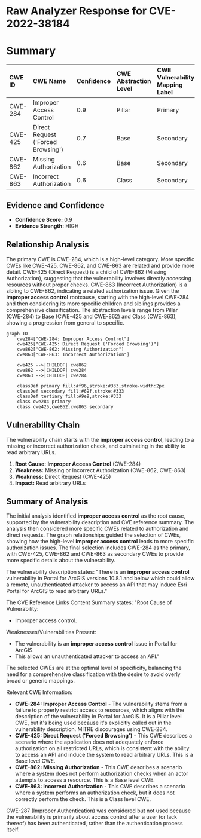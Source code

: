 # Raw Analyzer Response for CVE-2022-38184

# Summary
| CWE ID  | CWE Name                                                                 | Confidence | CWE Abstraction Level | CWE Vulnerability Mapping Label | CWE-Vulnerability Mapping Notes |
| :-------- | :----------------------------------------------------------------------- | :---------- | :---------------------- | :------------------------------ | :------------------------------ |
| CWE-284 | Improper Access Control                                                  | 0.9         | Pillar                  | Primary                         | Discouraged                     |
| CWE-425 | Direct Request ('Forced Browsing')                                     | 0.7         | Base                    | Secondary                       | Allowed                         |
| CWE-862 | Missing Authorization                                                  | 0.6         | Base                    | Secondary                       | Allowed |
| CWE-863 | Incorrect Authorization                                                  | 0.6         | Class                    | Secondary                       | Allowed-with-Review |

## Evidence and Confidence

*   **Confidence Score:** 0.9
*   **Evidence Strength:** HIGH

## Relationship Analysis
The primary CWE is CWE-284, which is a high-level category. More specific CWEs like CWE-425, CWE-862, and CWE-863 are related and provide more detail. CWE-425 (Direct Request) is a child of CWE-862 (Missing Authorization), suggesting that the vulnerability involves directly accessing resources without proper checks. CWE-863 (Incorrect Authorization) is a sibling to CWE-862, indicating a related authorization issue. Given the **improper access control** rootcause, starting with the high-level CWE-284 and then considering its more specific children and siblings provides a comprehensive classification. The abstraction levels range from Pillar (CWE-284) to Base (CWE-425 and CWE-862) and Class (CWE-863), showing a progression from general to specific.

```mermaid
graph TD
    cwe284["CWE-284: Improper Access Control"]
    cwe425["CWE-425: Direct Request ('Forced Browsing')"]
    cwe862["CWE-862: Missing Authorization"]
    cwe863["CWE-863: Incorrect Authorization"]
    
    cwe425 -->|CHILDOF| cwe862
    cwe862 -->|CHILDOF| cwe284
    cwe863 -->|CHILDOF| cwe284
    
    classDef primary fill:#f96,stroke:#333,stroke-width:2px
    classDef secondary fill:#69f,stroke:#333
    classDef tertiary fill:#9e9,stroke:#333
    class cwe284 primary
    class cwe425,cwe862,cwe863 secondary
```

## Vulnerability Chain
The vulnerability chain starts with the **improper access control**, leading to a missing or incorrect authorization check, and culminating in the ability to read arbitrary URLs.

1.  **Root Cause:** **Improper Access Control** (CWE-284)
2.  **Weakness:** Missing or Incorrect Authorization (CWE-862, CWE-863)
3.  **Weakness:** Direct Request (CWE-425)
4.  **Impact:** Read arbitrary URLs

## Summary of Analysis
The initial analysis identified **improper access control** as the root cause, supported by the vulnerability description and CVE reference summary. The analysis then considered more specific CWEs related to authorization and direct requests. The graph relationships guided the selection of CWEs, showing how the high-level **improper access control** leads to more specific authorization issues. The final selection includes CWE-284 as the primary, with CWE-425, CWE-862 and CWE-863 as secondary CWEs to provide more specific details about the vulnerability.

The vulnerability description states: "There is an **improper access control** vulnerability in Portal for ArcGIS versions 10.8.1 and below which could allow a remote, unauthenticated attacker to access an API that may induce Esri Portal for ArcGIS to read arbitrary URLs."

The CVE Reference Links Content Summary states:
"Root Cause of Vulnerability:
- Improper access control.

Weaknesses/Vulnerabilities Present:
- The vulnerability is an **improper access control** issue in Portal for ArcGIS.
- This allows an unauthenticated attacker to access an API."

The selected CWEs are at the optimal level of specificity, balancing the need for a comprehensive classification with the desire to avoid overly broad or generic mappings.

Relevant CWE Information:

*   **CWE-284: Improper Access Control** - The vulnerability stems from a failure to properly restrict access to resources, which aligns with the description of the vulnerability in Portal for ArcGIS. It is a Pillar level CWE, but it's being used because it's explicitly called out in the vulnerability description. MITRE discourages using CWE-284.
*   **CWE-425: Direct Request ('Forced Browsing')** - This CWE describes a scenario where the application does not adequately enforce authorization on all restricted URLs, which is consistent with the ability to access an API and induce the system to read arbitrary URLs. This is a Base level CWE.
*   **CWE-862: Missing Authorization** - This CWE describes a scenario where a system does not perform authorization checks when an actor attempts to access a resource. This is a Base level CWE.
*   **CWE-863: Incorrect Authorization** - This CWE describes a scenario where a system performs an authorization check, but it does not correctly perform the check. This is a Class level CWE.

CWE-287 (Improper Authentication) was considered but not used because the vulnerability is primarily about access control after a user (or lack thereof) has been authenticated, rather than the authentication process itself.